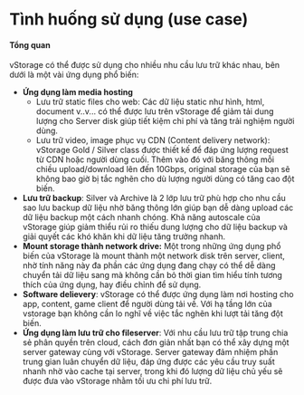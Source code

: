 # Tình huống sử dụng (use case)



#### Tổng quan <a href="#tinhhuongsudung-usecase-tongquan" id="tinhhuongsudung-usecase-tongquan"></a>

vStorage có thể được sử dụng cho nhiều nhu cầu lưu trữ khác nhau, bên dưới là một vài ứng dụng phổ biến:

* **Ứng dụng làm media hosting**&#x20;
  * Lưu trữ static files cho web: Các dữ liệu static như hình, html, document v..v... có thể được lưu trên vStorage để giảm tải dung lượng cho Server disk giúp tiết kiệm chi phí và tăng trải nghiệm người dùng.&#x20;
  * Lưu trữ video, image phục vụ CDN (Content delivery network): vStorage Gold / Silver class được thiết kế để đáp ứng lượng request từ CDN hoặc người dùng cuối. Thêm vào đó với băng thông mỗi chiều upload/download lên đến 10Gbps, original storage của bạn sẽ không bao giờ bị tắc nghẽn cho dù lượng người dùng có tăng cao đột biến.&#x20;
* **Lưu trữ backup**: Silver và Archive là 2 lớp lưu trữ phù hợp cho nhu cầu sao lưu backup dữ liệu nhờ băng thông lớn giúp bạn dễ dàng upload các dữ liệu backup một cách nhanh chóng. Khả năng autoscale của vStorage giúp giảm thiểu rủi ro thiếu dung lượng cho dữ liệu backup và giải quyết các khó khăn khi dữ liệu tăng trưởng nhanh.
* **Mount storage thành network drive:** Một trong những ứng dụng phổ biến của vStorage là mount thành một network disk trên server, client, nhờ tính năng này đa phần các ứng dụng đang chạy có thể dễ dàng chuyển tải dữ liệu sang mà không cần bỏ thời gian tìm hiểu tính tương thích của ứng dụng, hay điều chỉnh để sử dụng.&#x20;
* **Software delievery**: vStorage có thể được ứng dụng làm nơi hosting cho app, content, game client để người dùng tải về. Với hạ tầng lớn của vstorage bạn không cần lo nghĩ về việc tắc nghẽn khi lượt tải tăng đột biến.&#x20;
* **Ứng dụng làm lưu trữ cho fileserver**: Với nhu cầu lưu trữ tập trung chia sẻ phân quyền trên cloud, cách đơn giản nhất bạn có thể xây dựng một server gateway cùng với vStorage. Server gateway đảm nhiệm phần trung gian luân chuyển dữ liệu, đáp ứng được các yêu cầu truy suất nhanh nhờ vào cache tại server, trong khi đó lượng dữ liệu chủ yếu sẽ được đưa vào vStorage nhằm tối ưu chi phí lưu trữ.&#x20;
